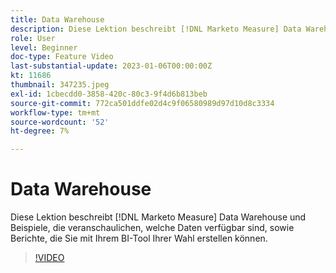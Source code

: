 ```yaml
---
title: Data Warehouse
description: Diese Lektion beschreibt [!DNL Marketo Measure] Data Warehouse und Beispiele, die veranschaulichen, welche Daten verfügbar sind, sowie Berichte, die Sie mit Ihrem BI-Tool Ihrer Wahl erstellen können.
role: User
level: Beginner
doc-type: Feature Video
last-substantial-update: 2023-01-06T00:00:00Z
kt: 11686
thumbnail: 347235.jpeg
exl-id: 1cbecdd0-3858-420c-80c3-9f4d6b813beb
source-git-commit: 772ca501ddfe02d4c9f06580989d97d10d8c3334
workflow-type: tm+mt
source-wordcount: '52'
ht-degree: 7%

---
```


# Data Warehouse

Diese Lektion beschreibt [!DNL Marketo Measure] Data Warehouse und Beispiele, die veranschaulichen, welche Daten verfügbar sind, sowie Berichte, die Sie mit Ihrem BI-Tool Ihrer Wahl erstellen können.

>[!VIDEO](https://video.tv.adobe.com/v/347235/?quality=12&learn=on)
